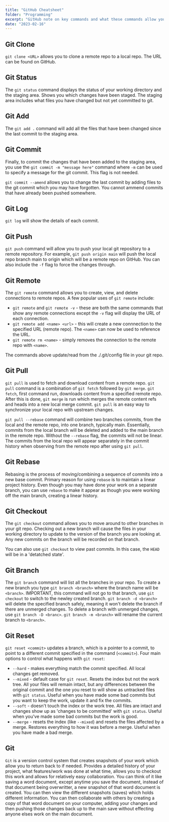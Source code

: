 ```yaml
---
title: "GitHub Cheatsheet"
folder: "Programming"
excerpt: "GitHub note on key commands and what these commands allow you to do"
date: "2023-02-16"
---
```


## Git Clone

`git clone <URL>` allows you to clone a remote repo to a local repo. The URL can be found on GitHub.

## Git Status

The `git status` command displays the status of your working directory and the staging area. Shows you which changes have been staged. The staging area includes what files you have changed but not yet committed to git.

## Git Add

The `git add .` command will add all the files that have been changed since the last commit to the staging area.

## Git Commit

Finally, to commit the changes that have been added to the staging area, you use the `git commit -m "message here"` command where `-m` can be used to specify a message for the git commit. This flag is not needed.

`git commit --amend` allows you to change the last commit by adding files to the git commit which you may have forgotten. You cannot ammend commits that have already been pushed somewhere.

## Git Log

`git log` will show the details of each commit.

## Git Push

`git push` command will allow you to push your local git repository to a remote repository. For example, `git push origin main` will push the local repo branch main to origin which will be a remote repo on GitHub. You can also include the `-f` flag to force the changes through.

## Git Remote

The `git remote` command allows you to create, view, and delete connections to remote repos. A few popular uses of `git remote` include:

- `git remote` and `git remote -v` - these are both the same commands that show any remote connections except the `-v` flag will display the URL of each connection.
- `git remote add <name> <url>` - this will create a new connnection to the specified URL (remote repo). The `<name>` can now be used to reference the URL.
- `git remote rm <name>` - simply removes the connection to the remote repo with `<name>`.

The commands above update/read from the ./.git/config file in your git repo.

## Git Pull

`git pull` is used to fetch and download content from a remote repo. `git pull` command is a combination of `git fetch` followed by `git merge`. `git fetch`, first command run, downloads content from a specified remote repo. After this is done, `git merge` is run which merges the remote content refs and heads into a new local merge commit. `git pull` is an easy way to synchronize your local repo with upstream changes.

`git pull --rebase` command will combine two branches commits, from the local and the remote repo, into one branch, typically main. Essentially, commits from the local branch will be deleted and added to the main branch in the remote repo. Without the `--rebase` flag, the commits will not be linear. The commits from the local repo will appear separately in the commit history when observing from the remote repo after using `git pull`.

## Git Rebase

Rebasing is the process of moving/combining a sequence of commits into a new base commit. Primary reason for using `rebase` is to maintain a linear project history. Even though you may have done your work on a separate branch, you can use `rebase` to make it appear as though you were working off the main branch, creating a linear history.

## Git Checkout

The `git checkout` command allows you to move around to other branches in your git repo. Checking out a new branch will cause the files in your working directory to update to the version of the branch you are looking at. Any new commits on the branch will be recorded on that branch.

You can also use `git checkout` to view past commits. In this case, the `HEAD` will be in a 'detatched state'.

## Git Branch

The `git branch` command will list all the branches in your repo. To create a new branch you type `git branch <branch>` where the branch name will be `<branch>`. IMPORTANT, this command will not go to that branch, use `git checkout` to switch to the newley created branch. `git branch -d <branch>` will delete the specified branch safely, meaning it won't delete the branch if there are unmerged changes. To delete a branch with unmerged changes, use `git branch -D <branc>`. `git branch -m <branch>` will rename the current branch to `<branch>`.

## Git Reset

`git reset <commit>` updates a branch, which is a pointer to a commit, to point to a different commit specified in the command (`<commit>`). Four main options to control what happens with `git reset`:

- `--hard` - makes everything match the commit specified. All local changes get removed.
- `--mixed` - default case for `git reset`. Resets the index but not the work tree. All your files will remain intact, but any differences between the original commit and the one you reset to will show as untracked files with `git status`. Useful when you have made some bad commits but you want to keep the work, update it and fix the commits.
- `--soft` - doesn't touch the index or the work tree. All files are intact and changes show up as 'changes to be committed' with `git status`. Useful when you've made some bad commits but the work is good.
- `--merge` - resets the index (like `--mixed`) and resets the files affected by a merge. Restores everything to how it was before a merge. Useful when you have made a bad merge.

## Git

`Git` is a version control system that creates snapshots of your work which allow you to return back to if needed. Provides a detailed history of your project, what features/work was done at what time, allows you to checkout this work and allows for relatively easy collaboration. You can think of it like saving a word document, except anytime you save the document, instead of that document being overwritter, a new snapshot of that word document is created. You can then view the different snapshots (saves) which holds different information. You can then collaborate with others by creating a copy of that word document on your computer, adding your changes and then pushing those changes back up to the main save without effecting anyone elses work on the main document.

